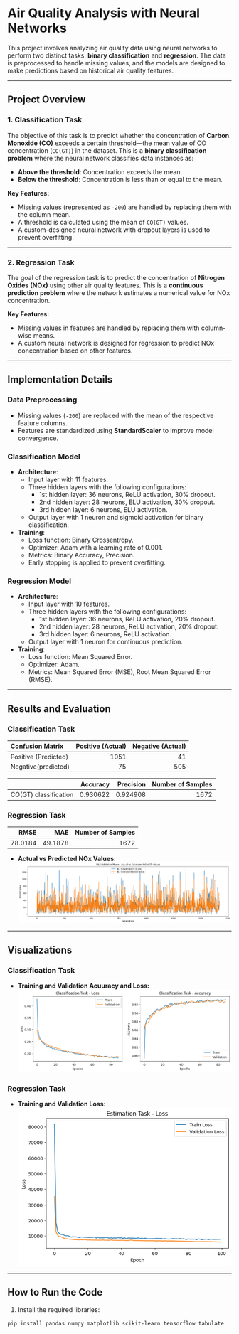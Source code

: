 # Air Quality Analysis with Neural Networks

This project involves analyzing air quality data using neural networks to perform two distinct tasks: **binary classification** and **regression**. The data is preprocessed to handle missing values, and the models are designed to make predictions based on historical air quality features.

---

## Project Overview

### 1. **Classification Task**
The objective of this task is to predict whether the concentration of **Carbon Monoxide (CO)** exceeds a certain threshold—the mean value of CO concentration (`CO(GT)`) in the dataset. This is a **binary classification problem** where the neural network classifies data instances as:
- **Above the threshold**: Concentration exceeds the mean.
- **Below the threshold**: Concentration is less than or equal to the mean.

**Key Features:**
- Missing values (represented as `-200`) are handled by replacing them with the column mean.
- A threshold is calculated using the mean of `CO(GT)` values.
- A custom-designed neural network with dropout layers is used to prevent overfitting.

---

### 2. **Regression Task**
The goal of the regression task is to predict the concentration of **Nitrogen Oxides (NOx)** using other air quality features. This is a **continuous prediction problem** where the network estimates a numerical value for NOx concentration.

**Key Features:**
- Missing values in features are handled by replacing them with column-wise means.
- A custom neural network is designed for regression to predict NOx concentration based on other features.

---

## Implementation Details

### Data Preprocessing
- Missing values (`-200`) are replaced with the mean of the respective feature columns.
- Features are standardized using **StandardScaler** to improve model convergence.

### Classification Model
- **Architecture**:
  - Input layer with 11 features.
  - Three hidden layers with the following configurations:
    - 1st hidden layer: 36 neurons, ReLU activation, 30% dropout.
    - 2nd hidden layer: 28 neurons, ELU activation, 30% dropout.
    - 3rd hidden layer: 6 neurons, ELU activation.
  - Output layer with 1 neuron and sigmoid activation for binary classification.
- **Training**:
  - Loss function: Binary Crossentropy.
  - Optimizer: Adam with a learning rate of 0.001.
  - Metrics: Binary Accuracy, Precision.
  - Early stopping is applied to prevent overfitting.

### Regression Model
- **Architecture**:
  - Input layer with 10 features.
  - Three hidden layers with the following configurations:
    - 1st hidden layer: 36 neurons, ReLU activation, 20% dropout.
    - 2nd hidden layer: 28 neurons, ReLU activation, 20% dropout.
    - 3rd hidden layer: 6 neurons, ReLU activation.
  - Output layer with 1 neuron for continuous prediction.
- **Training**:
  - Loss function: Mean Squared Error.
  - Optimizer: Adam.
  - Metrics: Mean Squared Error (MSE), Root Mean Squared Error (RMSE).

---

## Results and Evaluation

### Classification Task
| Confusion Matrix     |   Positive (Actual) |   Negative (Actual) |
|:---------------------|--------------------:|--------------------:|
| Positive (Predicted) |                1051 |                  41 |
| Negative(predicted)  |                  75 |                 505 |

|                       |   Accuracy |   Precision |   Number of Samples |
|:----------------------|-----------:|------------:|--------------------:|
| CO(GT) classification |   0.930622 |    0.924908 |                1672 |


### Regression Task
|    RMSE |     MAE |   Number of Samples |
|--------:|--------:|--------------------:|
| 78.0184 | 49.1878 |                1672 |



- **Actual vs Predicted NOx Values**:
![Actual vs Predicted NOx](ActualVsEstimated.png)

---

## Visualizations

### Classification Task
- **Training and Validation Acuuracy and Loss:**
![Classification Loss](ClassificationVisual.png)

### Regression Task
- **Training and Validation Loss:**
![Regression Loss](EstimationLoss.png)

---

## How to Run the Code

1. Install the required libraries:
 ```bash
 pip install pandas numpy matplotlib scikit-learn tensorflow tabulate

